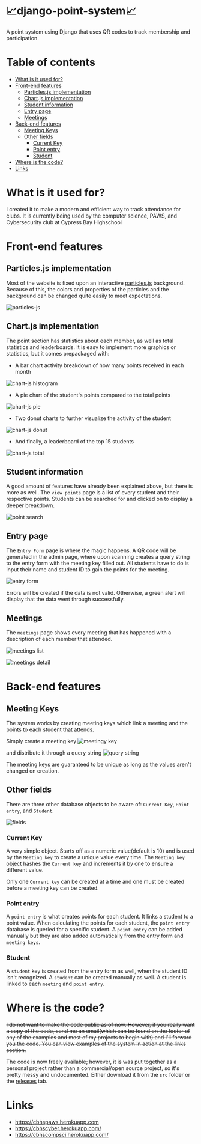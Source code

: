 # 📈django-point-system📈
A point system using Django that uses QR codes to track membership and participation.

# Table of contents
- [What is it used for?](#what-is-it-used-for-)
- [Front-end features](#front-end-features)
  * [Particles.js implementation](#particlesjs-implementation)
  * [Chart.js implementation](#chartjs-implementation)
  * [Student information](#student-information)
  * [Entry page](#entry-page)
  * [Meetings](#meetings)
- [Back-end features](#back-end-features)
  * [Meeting Keys](#meeting-keys)
  * [Other fields](#other-fields)
    + [Current Key](#current-key)
    + [Point entry](#point-entry)
    + [Student](#student)
- [Where is the code?](#where-is-the-code-)
- [Links](#links)

# What is it used for?

I created it to make a modern and efficient way to track attendance for clubs. It is currently being used by the computer science, PAWS, and Cybersecurity club at Cypress Bay Highschool

# Front-end features

## Particles.js implementation

Most of the website is fixed upon an interactive [particles.js](https://vincentgarreau.com/particles.js/) background. Because of this, the colors and properties of the particles and the background can be changed quite easily to meet expectations.

![particles-js](md/particles-js.png)

## Chart.js implementation

The point section has statistics about each member, as well as total statistics and leaderboards. It is easy to implement more graphics or statistics, but it comes prepackaged with:

* A bar chart activity breakdown of how many points received in each month

![chart-js histogram](md/chart-js-histogram.png)

* A pie chart of the student's points compared to the total points

![chart-js pie](md/chart-js-pie.png)

* Two donut charts to further visualize the activity of the student

![chart-js donut](md/chart-js-donut.png)

* And finally, a leaderboard of the top 15 students

![chart-js total](md/chart-js-total.png)

## Student information

A good amount of features have already been explained above, but there is more as well. The `view points` page is a list of every student and their respective points. Students can be searched for and clicked on to display a deeper breakdown.

![point search](md/point-search.gif)

## Entry page

The `Entry Form` page is where the magic happens. A QR code will be generated in the admin page, where upon scanning creates a query string to the entry form with the meeting key filled out. All students have to do is input their name and student ID to gain the points for the meeting.

![entry form](md/entry-form.png)

Errors will be created if the data is not valid. Otherwise, a green alert will display that the data went through successfully.

## Meetings

The `meetings` page shows every meeting that has happened with a description of each member that attended.

![meetings list](md/meetings-list.png)

![meetings detail](md/meetings-detail.png)

# Back-end features

## Meeting Keys

The system works by creating meeting keys which link a meeting and the points to each student that attends.

Simply create a meeting key
![meetingy key](md/meetingkey.gif)

and distribute it through a query string
![query string](md/url-parameter.PNG)


The meeting keys are guaranteed to be unique as long as the values aren't changed on creation.

## Other fields

There are three other database objects to be aware of: `Current Key`, `Point entry`, and `Student`.

![fields](md/fields.png)

### Current Key

A very simple object. Starts off as a numeric value(default is 10) and is used by the `Meeting key` to create a unique value every time. The `Meeting key` object hashes the `Current key` and increments it by one to ensure a different value.

Only one `Current key` can be created at a time and one must be created before a meeting key can be created.

### Point entry

A `point entry` is what creates points for each student. It links a student to a point value. When calculating the points for each student, the `point entry` database is queried for a specific student. A `point entry` can be added manually but they are also added automatically from the entry form and `meeting keys`.

### Student

A `student` key is created from the entry form as well, when the student ID isn't recognized. A `student` can be created manually as well. A student is linked to each `meeting` and `point entry`.

# Where is the code?

~~I do not want to make the code public as of now. However, if you really want a copy of the code, send me an email(which can be found on the footer of any of the examples and most of my projects to begin with) and I'll forward you the code. You can view examples of the system in action at the links section.~~

The code is now freely available; however, it is was put together as a personal project rather than a commercial/open source project, so it's pretty messy and undocumented. Either download it from the `src` folder or the [releases](https://github.com/saleguas/django-point-system/releases) tab.

# Links

* https://cbhspaws.herokuapp.com
* https://cbhscyber.herokuapp.com/
* https://cbhscompsci.herokuapp.com/
